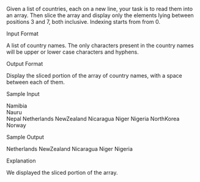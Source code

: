 Given a list of countries, each on a new line, your task is to read them into an array. Then slice the array and display only the elements lying between positions 3 and 7, both inclusive. Indexing starts from from 0.

Input Format

A list of country names. The only characters present in the country names will be upper or lower case characters and hyphens.

Output Format

Display the sliced portion of the array of country names, with a space between each of them.

Sample Input

Namibia  
Nauru  
Nepal
Netherlands
NewZealand
Nicaragua
Niger
Nigeria
NorthKorea
Norway

Sample Output

Netherlands NewZealand Nicaragua Niger Nigeria

Explanation

We displayed the sliced portion of the array.